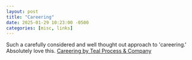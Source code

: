 ```yaml
---
layout: post
title: "Careering"
date: 2025-01-29 10:23:00 -0500
categories: [misc, links]
---
```

Such a carefully considered and well thought out approach to 'careering.' Absolutely love this.
[Careering by Teal Process & Company](https://www.careering.life/theory)
<!--more-->